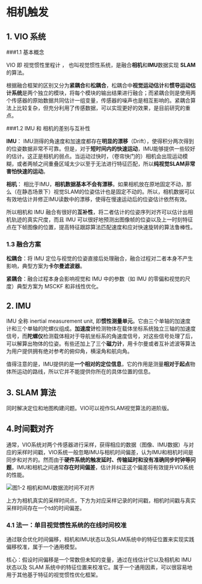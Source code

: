# 相机触发

## 1. VIO 系统

###1.1 基本概念

VIO 即 视觉惯性里程计 ， 也叫视觉惯性系统，是融合**相机**和**IMU**数据实现 **SLAM**   的算法。

根据融合框架的区别又分为**紧耦合**和**松耦合**，松耦合中**视觉运动估计**和**惯导运动估计系统**是两个独立的模块，将每个模块的输出结果进行融合；而紧耦合则是使用两个传感器的原始数据共同估计一组变量，传感器的噪声也是相互影响的。紧耦合算法上比较复杂，但充分利用了传感数据，可以实现更好的效果，是目前研究的重点。

###1.2 IMU 和 相机的差别与互补性

**IMU**： IMU测得的角速度和加速度都存在**明显的漂移**（Drift），使得积分两次得到的位姿数据非常不可靠。但是，对于**短时间内的快速运动**，IMU能够提供一些较好的估计。这正是相机的弱点。当运动过快时，（卷帘快门的）相机会出现运动模糊，或者两帧之间重叠区域太少以至于无法进行特征匹配，所以**纯视觉SLAM非常害怕快速的运动**。

**相机**： 相比于IMU，**相机数据基本不会有漂移**。如果相机放在原地固定不动，那么（在静态场景下）视觉SLAM的位姿估计也是固定不动的。所以，相机数据可以有效地估计并修正IMU读数中的漂移，使得在慢速运动后的位姿估计依然有效。

所以相机和 IMU 融合有很好的**互补性**，将二者估计的位姿序列对齐可以估计出相机轨迹的真实尺度，而且 IMU 可以很好地预测出图像帧的位姿以及上一时刻特征点在下帧图像的位置，提高特征跟踪算法匹配速度和应对快速旋转的算法鲁棒性。

### 1.3 融合方案

**松耦合**：将 IMU 定位与视觉的位姿直接后处理融合，融合过程对二者本身不产生影响，典型方案为**卡尔曼滤波器**。

**紧耦合**：融合过程本身会影响视觉和 IMU 中的参数（如 IMU 的零偏和视觉的尺度）典型方案为 MSCKF 和非线性优化。



## 2. IMU

IMU 全称 inertial measurement unit, 即**惯性测量单元**。它由三个单轴的加速度计和三个单轴的陀螺仪组成。**加速度计**检测物体在载体坐标系统独立三轴的加速度信号，而**陀螺仪**检测载体相对于导航坐标系的角速度信号，对这些信号处理了后，可以解算出物体的位姿。有些还加上了三个**磁力计**，用卡尔曼或者互补滤波等算法为用户提供拥有绝对参考的俯仰角，横滚角和航向角。

值得注意的是，IMU提供的是**一个相对的定位信息**，它的作用是测量**相对于起点**物体所运动的路线，所以它并不能提供你所在的具体位置的信息。



## 3. SLAM  算法

同时解决定位和地图构建问题。VIO可以视作SLAM视觉算法的进阶版。



## 4.时间戳对齐

通常，VIO系统对两个传感器进行采样，获得相应的数据（图像、IMU数据）与对应的采样时间戳，VIO系统一般忽略IMU与相机时间偏差，认为IMU和相机时间是同步和对齐的。然而由于**硬件系统的触发延时、传输延时和没有准确同步时钟等问题**，IMU和相机之间通常**存在时间偏差**，估计并纠正这个偏差将有效提升VIO系统的性能。

![图1-2 相机和IMU数据流时间不对齐](https://img-blog.csdnimg.cn/img_convert/0d1fa0ffb13b28ba43854afbb1f8890e.png)

上方为相机真实的采样时间点，下方为对应采样记录的时间戳，相机时间戳与真实采样时间存在一个td的时间偏差。

### 4.1 法一：单目视觉惯性系统的在线时间校准

通过联合优化时间偏移，相机和IMU状态以及SLAM系统中的特征位置来实现实践偏移校准，属于一个通用模型。

核心：假设时间偏移是一个常数但未知的变量，通过在线估计它以及相机和 IMU 状态以及 SLAM 系统中的特征位置来校准它。属于一个通用因素，可以很容易地用于其他基于特征的视觉惯性优化框架。

















